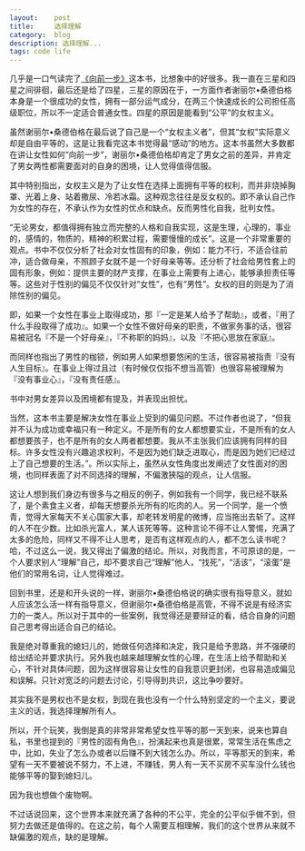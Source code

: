 ```yaml
---
layout:    post
title:     选择理解
category:  blog
description: 选择理解...
tags: code life
---
```

几乎是一口气读完了[《向前一步》](http://book.douban.com/subject/24753751/)这本书，比想象中的好很多。我一直在三星和四星之间徘徊，最后还是给了四星，三星的原因在于，一方面作者谢丽尔•桑德伯格本身是一个很成功的女性，拥有一部分运气成分，在两三个快速成长的公司担任高级职位，所以不一定适合普通女性。四星的原因是能看到“公平”的女权主义。

虽然谢丽尔•桑德伯格在最后说了自己是一个“女权主义者”，但其“女权”实际意义却是自由平等的，这是让我看完这本书觉得最“感动”的地方。这本书虽然大多数都在讲让女性如何“向前一步”，谢丽尔•桑德伯格却肯定了男女之前的差异，并肯定了男女两性都需要面对的自身的困境，让人觉得值得信服。

其中特别指出，女权主义是为了让女性在选择上面拥有平等的权利，而并非烧掉胸罩、光着上身、站着撒尿、冷若冰霜。这种观念往往是反女权的。即不承认自己作为女性的存在，不承认作为女性的优点和缺点。反而男性化自我，批判女性。

“无论男女，都值得拥有独立而完整的人格和自我实现，这是生理，心理的，事业的，感情的，物质的，精神的积累过程，需要慢慢的成长”。这是一个非常重要的观点。书中不仅仅分析了社会对女性固有的印象，例如：能力不行，不适合往前冲，适合做母亲，不照顾子女就不是一个好母亲等等。还分析了社会给男性套上的固有形象，例如：提供主要的财产支撑，在事业上需要有上进心，能够承担责任等等。这些对于性别的偏见不仅仅针对“女性”，也有“男性”。女权的目的则是为了消除性别的偏见。

即，如果一个女性在事业上取得成功，那『一定是某人给予了帮助』，或者，『用了什么手段取得了成功』。如果一个女性不做好母亲的职责，不做家务事的话，很容易被冠名『不是一个好母亲』，『不称职的妈妈』，以及『不把心思放在家庭』。

而同样也指出了男性的枷锁，例如男人如果想要悠闲的生活，很容易被指责『没有人生目标』。在事业上得过且过（有时候仅仅指不想当高管）也很容易被理解为『没有事业心』，『没有责任感』。

书中对男女差异以及困境都有提及，并表现出担忧。

当然，这本书主要是解决女性在事业上受到的偏见问题。不过作者也说了，“但我并不认为成功或幸福只有一种定义。不是所有的女人都想要实业，不是所有的女人都想要孩子，也不是所有的女人两者都想要。我从不主张我们应该拥有同样的目标。许多女性没有兴趣追求权利，不是因为她们缺乏进取心，而是因为她们已经过上了自己想要的生活。”。所以实际上，虽然从女性角度出发阐述了女性面对的困境，也同样表面了对不同选择的理解，不偏激狭隘的观点，让人信服。

这让人想到我们身边有很多与之相反的例子，例如我有一个同学，我已经不联系了，是个素食主义者，却每天想要杀光所有的吃肉的人。另一个同学，是一个愤青，觉得大家每天不关心国家大事，却老转发明星的微博，应当拖出去斩了。这样的人不在少数。比如杀光富人，某人该死等等。这种言论不得不让人警惕，充满了太多的危险，同样又不得不让人思考，是否有这样观点的人，都不怎么读书呢？哈，不过这么一说，我又得出了偏激的结论。所以，对我而言，不可原谅的是，一个人要求别人“理解”自己，却不要求自己“理解”他人，“找死”，“活该”，“滚蛋”是他们的常用名词，让人觉得难过。

回到书里，还是和开头说的一样，谢丽尔•桑德伯格说的确实很有指导意义，就如人应该怎么活一样有指导意义，但谢丽尔•桑德伯格是高管，不得不说是有经济实力的一类人。所以对于其中的一些案例，我觉得还是要辩证的看，结合自身的问题自己思考得出适合自己的结论。

我是绝对尊重我的媳妇儿的，她做任何选择和决定，我只是给予思路，并不强硬的给出结论并要求执行。另外我也越来越理解女性的心理，在生活上给予帮助和关心，不针对具体问题，因为这样很容易让女性的自我意识更封闭，也容易造成偏见和误解。只针对宽泛的问题去讨论，引导得到共识，这比争吵要好。

其实我不是男权也不是女权，到现在我也没有一个什么特别坚定的一个主义，要说主义的话，我选择理解所有人。

所以，开个玩笑，我倒是真的非常非常希望女性平等的那一天到来，说来也算自私，书里也提到的『男性的固有角色』，扮演起来也真是很累，常常生活在焦虑之中，比如，失业了怎么办或者以后赚不到大钱怎么办。所以，平等那天的到来，希望有一天不要被说不努力，不上进，不赚钱，男人有一天不买房不买车没什么钱也能够平等的娶到媳妇儿。

因为我也想做个废物啊。

不过话说回来，这个世界本来就充满了各种的不公平，完全的公平似乎做不到，但努力去做还是值得的。在这之前，每个人需要互相理解，我们的这个世界从来就不缺偏激的观点，缺的是理解。
